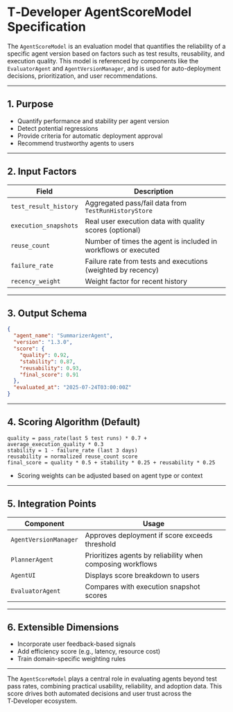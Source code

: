 # T‑Developer AgentScoreModel Specification

The `AgentScoreModel` is an evaluation model that quantifies the reliability of a specific agent version based on factors such as test results, reusability, and execution quality. This model is referenced by components like the `EvaluatorAgent` and `AgentVersionManager`, and is used for auto-deployment decisions, prioritization, and user recommendations.

---

## 1. Purpose

* Quantify performance and stability per agent version
* Detect potential regressions
* Provide criteria for automatic deployment approval
* Recommend trustworthy agents to users

---

## 2. Input Factors

| Field                 | Description                                                    |
| --------------------- | -------------------------------------------------------------- |
| `test_result_history` | Aggregated pass/fail data from `TestRunHistoryStore`           |
| `execution_snapshots` | Real user execution data with quality scores (optional)        |
| `reuse_count`         | Number of times the agent is included in workflows or executed |
| `failure_rate`        | Failure rate from tests and executions (weighted by recency)   |
| `recency_weight`      | Weight factor for recent history                               |

---

## 3. Output Schema

```json
{
  "agent_name": "SummarizerAgent",
  "version": "1.3.0",
  "score": {
    "quality": 0.92,
    "stability": 0.87,
    "reusability": 0.93,
    "final_score": 0.91
  },
  "evaluated_at": "2025-07-24T03:00:00Z"
}
```

---

## 4. Scoring Algorithm (Default)

```plaintext
quality = pass_rate(last 5 test runs) * 0.7 + average_execution_quality * 0.3
stability = 1 - failure_rate (last 3 days)
reusability = normalized reuse_count score
final_score = quality * 0.5 + stability * 0.25 + reusability * 0.25
```

* Scoring weights can be adjusted based on agent type or context

---

## 5. Integration Points

| Component             | Usage                                                      |
| --------------------- | ---------------------------------------------------------- |
| `AgentVersionManager` | Approves deployment if score exceeds threshold             |
| `PlannerAgent`        | Prioritizes agents by reliability when composing workflows |
| `AgentUI`             | Displays score breakdown to users                          |
| `EvaluatorAgent`      | Compares with execution snapshot scores                    |

---

## 6. Extensible Dimensions

* Incorporate user feedback-based signals
* Add efficiency score (e.g., latency, resource cost)
* Train domain-specific weighting rules

---

The `AgentScoreModel` plays a central role in evaluating agents beyond test pass rates, combining practical usability, reliability, and adoption data. This score drives both automated decisions and user trust across the T‑Developer ecosystem.
